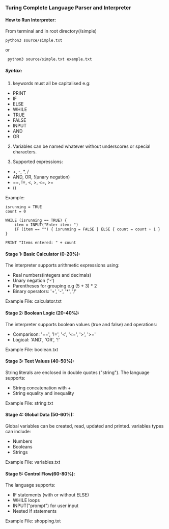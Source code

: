 ### Turing Complete Language Parser and Interpreter

#### How to Run Interpreter:

From terminal and in root directory(/simple)

``` python3 source/simple.txt ```

or

``` python3 source/simple.txt example.txt```

##### Syntax:
1. keywords must all be capitalised e.g:
- PRINT
- IF
- ELSE
- WHILE
- TRUE
- FALSE
- INPUT
- AND
- OR

2. Variables can be named whatever without underscores or special characters.

3. Supported expressions:
- +, -, *, /
- AND, OR, !(unary negation)
- ==, !=, <, >, <=, >=
- ()

Example:
```
isrunning = TRUE
count = 0

WHILE (isrunning == TRUE) {
    item = INPUT("Enter item: ")
    IF (item == "") { isrunning = FALSE } ELSE { count = count + 1 }
}

PRINT "Items entered: " + count 
```

#### Stage 1: Basic Calculator (0-20%):
The interpreter supports arithmetic expressions using:
- Real numbers(integers and decimals)
- Unary negation ('-')
- Parentheses for grouping e.g (5 + 3) * 2
- Binary operators: '+', '-', '*', '/'

Example File: calculator.txt

#### Stage 2: Boolean Logic (20-40%):
The interpreter supports boolean values (true and false) and operations:
- Comparison: '==', '!=', '<', '<=', '>', '>='
- Logical: 'AND', 'OR', '!'

Example File: boolean.txt

#### Stage 3: Text Values (40-50%):
String literals are enclosed in double quotes ("string"). The language supports:
- String concatenation with +
- String equality and inequality

Example File: string.txt

#### Stage 4: Global Data (50-60%):
Global variables can be created, read, updated and printed. variables types can include:
- Numbers
- Booleans
- Strings

Example File: variables.txt

#### Stage 5: Control Flow(60-80%):
The language supports:
- IF statements (with or without ELSE)
- WHILE loops
- INPUT("prompt") for user input
- Nested If statements

Example File: shopping.txt

